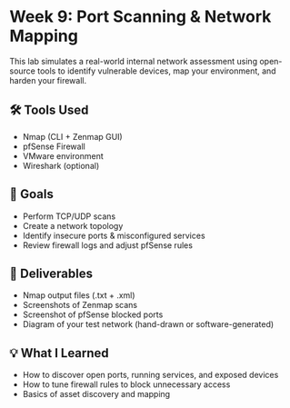 # Week 9: Port Scanning & Network Mapping

This lab simulates a real-world internal network assessment using open-source tools to identify vulnerable devices, map your environment, and harden your firewall.

## 🛠 Tools Used
- Nmap (CLI + Zenmap GUI)
- pfSense Firewall
- VMware environment
- Wireshark (optional)

## 🎯 Goals
- Perform TCP/UDP scans
- Create a network topology
- Identify insecure ports & misconfigured services
- Review firewall logs and adjust pfSense rules

## 📸 Deliverables
- Nmap output files (.txt + .xml)
- Screenshots of Zenmap scans
- Screenshot of pfSense blocked ports
- Diagram of your test network (hand-drawn or software-generated)

## 💡 What I Learned
- How to discover open ports, running services, and exposed devices
- How to tune firewall rules to block unnecessary access
- Basics of asset discovery and mapping
